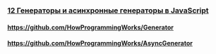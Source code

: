 ### [12 Генераторы и асинхронные генераторы в JavaScript](https://www.youtube.com/watch?v=kvNm9D32s8s)

#### https://github.com/HowProgrammingWorks/Generator

#### https://github.com/HowProgrammingWorks/AsyncGenerator

